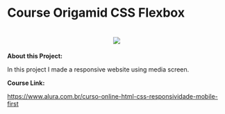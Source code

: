 # Course Origamid CSS Flexbox

<h1 align="center"> <img src="image/gif.gif"></h1>


**About this Project:**

In this project I made a responsive website using media screen.

**Course Link:**

https://www.alura.com.br/curso-online-html-css-responsividade-mobile-first